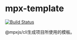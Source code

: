 # mpx-template

[![Build Status](https://travis-ci.org/mpx-ecology/mpx-template.svg?branch=master)](https://travis-ci.org/mpx-ecology/mpx-template)

@mpxjs/cli生成项目所使用的模板。
